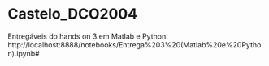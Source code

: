 # Castelo_DCO2004

Entregáveis do hands on 3 em Matlab e Python: http://localhost:8888/notebooks/Entrega%203%20(Matlab%20e%20Python).ipynb#
